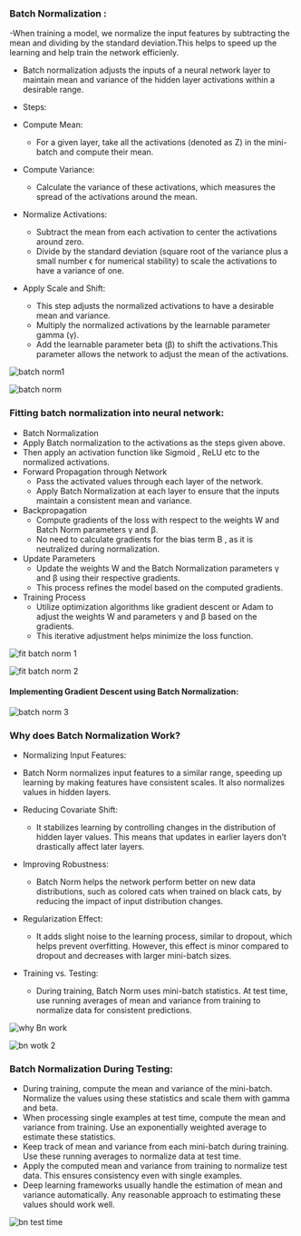 ### Batch Normalization :
-When training a model, we normalize the input features by subtracting the mean and dividing by the standard deviation.This helps to speed up the learning and help train the network efficienly.
- Batch normalization adjusts the inputs of a neural network layer to maintain mean and variance of the  hidden layer activations within a desirable range. 

- Steps:
- Compute Mean:
  - For a given layer, take all the activations (denoted as Z) in the mini-batch and compute their mean.
- Compute Variance:
  - Calculate the variance of these activations, which measures the spread of the activations around the mean.
- Normalize Activations:
  - Subtract the mean from each activation to center the activations around zero.
  - Divide by the standard deviation (square root of the variance plus a small number ϵ for numerical stability) to scale the activations to have a variance of one.
- Apply Scale and Shift:
  - This step adjusts the normalized activations to have a desirable mean and variance.
  - Multiply the normalized activations by the learnable parameter gamma (γ).
  - Add the learnable parameter beta (β) to shift the activations.This parameter allows the network to adjust the mean of the activations.

![batch norm1](https://github.com/user-attachments/assets/0ce7c663-3394-4dfb-93c0-0e9e099b2d30)

![batch norm](https://github.com/user-attachments/assets/30f50ffa-71e7-4449-a1b1-00d972e576dd)

### Fitting batch normalization into neural network:
-  Batch Normalization
  - Apply Batch normalization to the activations as the steps given above.
  - Then apply an activation function like Sigmoid , ReLU etc to the normalized activations.
- Forward Propagation through Network
  - Pass the activated values through each layer of the network.
  - Apply Batch Normalization at each layer to ensure that the inputs maintain a consistent mean and variance.
- Backpropagation
  - Compute gradients of the loss with respect to the weights  W and Batch Norm parameters γ and β.
  - No need to calculate gradients for the bias term B , as it is neutralized during normalization.
- Update Parameters
  - Update the weights W and the Batch Normalization parameters γ and β using their respective gradients.
  - This process refines the model based on the computed gradients.
- Training Process
  - Utilize optimization algorithms like gradient descent or Adam to adjust the weights W and parameters γ and β based on the gradients.
  - This iterative adjustment helps minimize the loss function.

![fit batch norm 1](https://github.com/user-attachments/assets/dc473fa7-1523-4e84-b1a5-e509b6d34966)

![fit batch norm 2](https://github.com/user-attachments/assets/6ae17469-db77-4fa0-a2e1-d29765956237)

#### Implementing Gradient Descent using Batch Normalization:
![batch norm 3](https://github.com/user-attachments/assets/16d77e54-a098-4a67-930d-a1745e7ed3b7)

### Why does Batch Normalization Work?
-  Normalizing Input Features:
  - Batch Norm normalizes input features to a similar range, speeding up learning by making features have consistent scales. It also normalizes values in hidden layers.

- Reducing Covariate Shift:
  - It stabilizes learning by controlling changes in the distribution of hidden layer values. This means that updates in earlier layers don’t drastically affect later layers.

- Improving Robustness:
  - Batch Norm helps the network perform better on new data distributions, such as colored cats when trained on black cats, by reducing the impact of input distribution changes.

- Regularization Effect:
  - It adds slight noise to the learning process, similar to dropout, which helps prevent overfitting. However, this effect is minor compared to dropout and decreases with larger mini-batch sizes.

- Training vs. Testing:
  - During training, Batch Norm uses mini-batch statistics. At test time, use running averages of mean and variance from training to normalize data for consistent predictions.

![why Bn work](https://github.com/user-attachments/assets/c77c5fda-b59c-4557-a0d3-306b2f90e554)

![bn wotk 2](https://github.com/user-attachments/assets/b80612ec-4dd7-4495-b8e0-35b45e4e3797)

### Batch Normalization During Testing:
- During training, compute the mean and variance of the mini-batch. Normalize the values using these statistics and scale them with gamma and beta.
- When processing single examples at test time, compute the mean and variance from training. Use an exponentially weighted average to estimate these statistics.
- Keep track of mean and variance from each mini-batch during training. Use these running averages to normalize data at test time.
- Apply the computed mean and variance from training to normalize test data. This ensures consistency even with single examples.
- Deep learning frameworks usually handle the estimation of mean and variance automatically. Any reasonable approach to estimating these values should work well.

![bn test time](https://github.com/user-attachments/assets/59fa8bf2-7a65-42ac-8253-ace032084f30)
